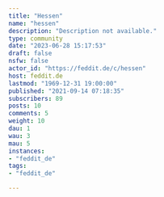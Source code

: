 ```yaml
---
title: "Hessen" 
name: "hessen"
description: "Description not available."
type: community
date: "2023-06-28 15:17:53"
draft: false
nsfw: false
actor_id: "https://feddit.de/c/hessen"
host: feddit.de
lastmod: "1969-12-31 19:00:00"
published: "2021-09-14 07:18:35"
subscribers: 89
posts: 10
comments: 5
weight: 10
dau: 1
wau: 3
mau: 5
instances:
- "feddit_de"
tags: 
- "feddit_de"

---
```

